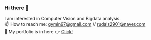 ### Hi there 👋

I am interested in Computer Vision and Bigdata analysis.        
📫 How to reach me: gymin97@gmail.com // rudals2901@naver.com              
🌱 My portfolio is in here 👉 [Click!](https://gymin97.notion.site/71824b68c3cb4fa297d66ae7971e226c "Portfolio in Notion")                  

<!--
**gymin97/gymin97** is a ✨ _special_ ✨ repository because its `README.md` (this file) appears on your GitHub profile.

Here are some ideas to get you started:

- 🔭 I’m currently working on ...
- 🌱 I’m currently learning ...
- 👯 I’m looking to collaborate on ...
- 🤔 I’m looking for help with ...
- 💬 Ask me about ...
- 📫 How to reach me: ...
- 😄 Pronouns: ...
- ⚡ Fun fact: ...
-->
